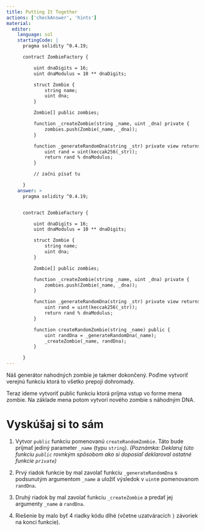 ```yaml
---
title: Putting It Together
actions: ['checkAnswer', 'hints']
material:
  editor:
    language: sol
    startingCode: |
      pragma solidity ^0.4.19;

      contract ZombieFactory {

          uint dnaDigits = 16;
          uint dnaModulus = 10 ** dnaDigits;

          struct Zombie {
              string name;
              uint dna;
          }

          Zombie[] public zombies;

          function _createZombie(string _name, uint _dna) private {
              zombies.push(Zombie(_name, _dna));
          } 

          function _generateRandomDna(string _str) private view returns (uint) {
              uint rand = uint(keccak256(_str));
              return rand % dnaModulus;
          }

          // začni písať tu

      }
    answer: >
      pragma solidity ^0.4.19;


      contract ZombieFactory {

          uint dnaDigits = 16;
          uint dnaModulus = 10 ** dnaDigits;

          struct Zombie {
              string name;
              uint dna;
          }

          Zombie[] public zombies;

          function _createZombie(string _name, uint _dna) private {
              zombies.push(Zombie(_name, _dna));
          } 

          function _generateRandomDna(string _str) private view returns (uint) {
              uint rand = uint(keccak256(_str));
              return rand % dnaModulus;
          }

          function createRandomZombie(string _name) public {
              uint randDna = _generateRandomDna(_name);
              _createZombie(_name, randDna);
          }

      }
---
```


Náš generátor nahodných zombie je takmer dokončený. Poďme vytvoriť verejnú funkciu ktorá to všetko prepojí dohromady.

Teraz ideme vytvoriť public funkciu ktorá príjma vstup vo forme mena zombie. Na základe mena potom vytvorí nového zombie s náhodným DNA. 

# Vyskúšaj si to sám

1. Vytvor `public` funkciu pomenovanú `createRandomZombie`. Táto bude príjmať jediný parameter `_name` (typu `string`). _(Poznámka: Deklaruj túto funkciu `public` rovnkým spôsobom ako si doposiaľ deklaroval ostatné funkcie `private`)_ 

2. Prvý riadok funkcie by mal zavolať funkciu `_generateRandomDna` s podsunutým argumentom `_name` a uložiť výsledok v `uint`e pomenovanom `randDna`. 

3. Druhý riadok by mal zavolať funkciu  `_createZombie` a predať jej argumenty `_name` a `randDna`.

4. Riešenie by malo byť 4 riadky kódu dlhé (včetne uzatváracích `}` závoriek na konci funkcie).
